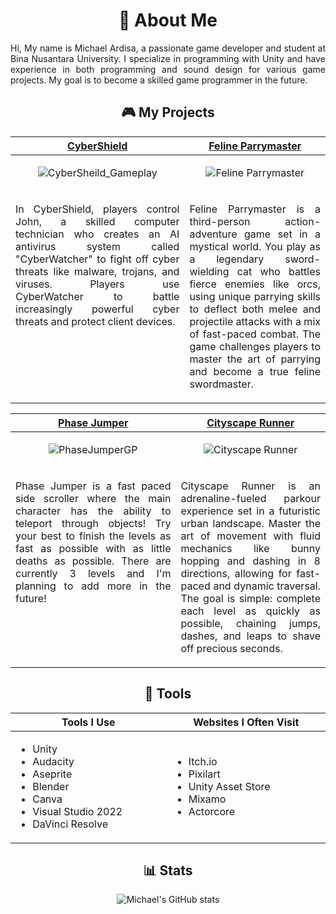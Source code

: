<!-- <h1 align="center">

[![Typing SVG](https://readme-typing-svg.demolab.com?font=Fira+Code&size=35&duration=3000&pause=2000&color=E7BE7B&center=true&vCenter=true&random=false&width=500&lines=Hi%2C+I'm+Michael!;Rookie+Game+Programmer)](https://git.io/typing-svg)

</h1> -->

<h1 align="center">📌 About Me</h1>

<p align="justify"> 
Hi, My name is Michael Ardisa, a passionate game developer and student at Bina Nusantara University. I specialize in programming with Unity and have experience in both programming and sound design for various game projects. My goal is to become a skilled game programmer in the future.
</p>

 <!-- <p align="center">
      <a href="https://github.com/MicksS1?tab=repositories&sort=stargazers"><img alt="total stars" title="Total stars on GitHub" src="https://custom-icon-badges.demolab.com/github/stars/MicksS1?color=55960c&style=for-the-badge&labelColor=488207&logo=star"/></a>
      <a href="https://github.com/MicksS1?tab=followers"><img alt="followers" title="Follow me on Github" src="https://custom-icon-badges.demolab.com/github/followers/MicksS1?color=236ad3&labelColor=1155ba&style=for-the-badge&logo=person-add&label=Follow&logoColor=white"/</a>
</p>

 <!-- 
<p align="center">
  <a href="https://www.youtube.com/c/DevProTips"><img width="32px" alt="Youtube" title="Youtube" src="https://i.imgur.com/qiXu7b2.png"/></a>
  &#8287;&#8287;&#8287;&#8287;&#8287;
  <a href="https://www.linkedin.com/in/jonah-lawrence/"><img width="32px" alt="LinkedIn" title="LinkedIn" src="https://i.imgur.com/yRpa1dQ.png"/></a>
  &#8287;&#8287;&#8287;&#8287;&#8287;
  <a href="https://twitter.com/DenverCoder1"><img width="32px" alt="Twitter" title="Twitter" src="https://i.imgur.com/AixJgnm.png"/></a>
  &#8287;&#8287;&#8287;&#8287;&#8287;
  <a href="https://discord.gg/fPrdqh3Zfu" alt="Discord" title="Dev Pro Tips Discord Server"><img width="32px" src="https://i.imgur.com/OViZO8J.png"/></a>
  &#8287;&#8287;&#8287;&#8287;&#8287;
  <a href="https://dev.to/denvercoder1"><img width="32px" alt="Dev.to" title="DenverCoder1 Dev.to" src="https://i.imgur.com/mVm29vK.png"></a>
  &#8287;&#8287;&#8287;&#8287;&#8287;
  <a href="https://ko-fi.com/jlawrence"><img width="32px" alt="Ko-fi" title="Buy me a coffee" src="https://i.imgur.com/PpLeD3K.png"/></a>
<!--   &#8287;&#8287;&#8287;&#8287;&#8287;
  <a href="http://eyl327.mywebcommunity.org/promos/"><img width="32px" alt="Free Stuff" title="Free gifts for you" src="https://i.imgur.com/0uVwkoZ.png"/></a> -->
</p>

<h2 align="center">🎮 My Projects</h2>

<!-- ============================================= -->
<table>
  <thead>
    <tr>
      <th width="500px" align="center"><a href="https://github.com/MichaelArdisa/CyberShield">CyberShield</th>
      <th width="500px" align="center"><a href="https://github.com/MichaelArdisa/ParrySoulLike">Feline Parrymaster</th>
    </tr>
  </thead>
        
  <tbody>
  <tr width="500px" align="center">
  <td>

![CyberSheild_Gameplay](https://github.com/user-attachments/assets/11d0776f-900e-4ef7-9bc2-0186eead96e4)


  </td>
   
  <td>

![Feline Parrymaster](https://github.com/user-attachments/assets/cbabf260-05d9-4b70-9d50-ddbdad679838)


  </td>
  </tr>
  
  <tr width="500px">
    <td valign="text-top">
      <p align="justify">
        In CyberShield, players control John, a skilled computer technician who creates an AI antivirus system called "CyberWatcher" to fight off cyber threats like malware, trojans, and viruses. Players use CyberWatcher to battle increasingly powerful cyber threats and protect client devices.
      </p>
    </td>
    <td valign="text-top">
      <p align="justify">
       Feline Parrymaster is a third-person action-adventure game set in a mystical world. You play as a legendary sword-wielding cat who battles fierce enemies like orcs, using unique parrying skills to deflect both melee and projectile attacks with a mix of fast-paced combat. The game challenges players to master the art of parrying and become a true feline swordmaster.
      </p>
    </td>
  </tr>
  
  </tbody>
</table>

<!-- ============================================= -->
<table>
  <thead>
    <tr>
      <th width="500px" align="center"><a href="https://github.com/MichaelArdisa/SideScroll-GameProg">Phase Jumper</th>
       <th width="500px" align="center"><a href="https://github.com/MichaelArdisa/CityscapeRunner">Cityscape Runner</th>
    </tr>
  </thead>
  <tbody>
  <tr width="500px" align="center">
  <td>

![PhaseJumperGP](https://github.com/MicksS1/MicksS1/assets/158981991/98ed7b8e-1cf2-4b52-8918-8d6935be908b)

  </td>

  <td>

![Cityscape Runner](https://github.com/user-attachments/assets/d05f4cb6-6ad1-4cb8-9715-e9660b7f92c7)

  </td>
  
  </tr>
    <tr width="500px">
      <td valign="text-top">
        <p align="justify">
          Phase Jumper is a fast paced side scroller where the main character has the ability to teleport through objects! Try your best to finish the levels as fast as                 possible with as little deaths as possible. There are currently 3 levels and I'm planning to add more    in the future!
        </p>
      </td>
    <td valign="text-top">
      <p align="justify">
       Cityscape Runner is an adrenaline-fueled parkour experience set in a futuristic urban landscape. Master the art of movement with fluid mechanics like bunny hopping and dashing in 8 directions, allowing for fast-paced and dynamic traversal. The goal is simple: complete each level as quickly as possible, chaining jumps, dashes, and leaps to shave off precious seconds.
      </p>
    </td>
  </tr>
  

  </tbody>
</table>

<!-- ============================================= -->
<h2 align="center">🔧 Tools</h2>

<table>
  <thead>
    <tr>
      <th width="500px" align="center">Tools I Use </th>
      <th width="500px" align="center">Websites I Often Visit</th>
    </tr>
  </thead>
  <tbody>
  <tr width="500px" align="left">
  <td>

  - Unity
  - Audacity
  - Aseprite
  - Blender
  - Canva
  - Visual Studio 2022
  - DaVinci Resolve
  
  </td>
  <td>

  - Itch.io
  - Pixilart
  - Unity Asset Store
  - Mixamo
  - Actorcore

  </td>
  </tr>
  </tbody>
</table>

<h2 align="center">📊 Stats</h2>

<p align="center">
  <img src="https://github-readme-stats.vercel.app/api?username=MichaelArdisa&show_icons=true&theme=gruvbox" alt="Michael's GitHub stats">
</p>
<!-- ============================================= -->
